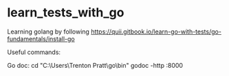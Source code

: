 # learn_tests_with_go
Learning golang by following https://quii.gitbook.io/learn-go-with-tests/go-fundamentals/install-go

Useful commands:

Go doc:
    cd "C:\Users\Trenton Pratt\go\bin"
    godoc -http :8000